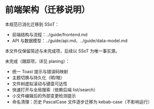 # 前端架构（迁移说明）

本规范已消化迁移到 SSoT：
- 前端结构与流程：../guide/frontend.md
- API 与数据模型：../guide/api.md、../guide/data-model.md

本文件仅保留简述与未完成项，后续以 SSoT 为唯一事实源。

未完成（跟踪项，详见 planing）：
- 统一 Toast 提示与错误码映射
- 主题切换与持久化（明/暗）
- 文件树虚拟滚动与键盘可达性
- 快速打开与全局搜索（依赖后端 list/search）
- 小文件编辑后的外部变更检测提示
- 命名清理：历史 PascalCase 文件逐步迁移为 kebab-case（不影响运行）
